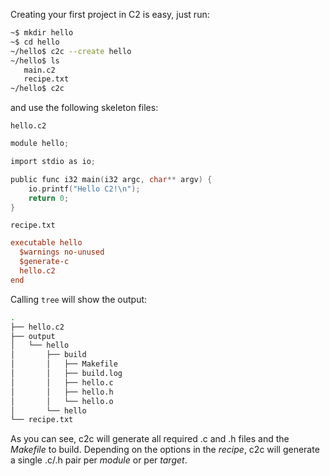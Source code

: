
Creating your first project in C2 is easy, just run:

```bash
~$ mkdir hello
~$ cd hello
~/hello$ c2c --create hello
~/hello$ ls
   main.c2
   recipe.txt
~/hello$ c2c
```

and use the following skeleton files:

`hello.c2`
```c
module hello;

import stdio as io;

public func i32 main(i32 argc, char** argv) {
    io.printf("Hello C2!\n");
    return 0;
}
```

`recipe.txt`
```ini
executable hello
  $warnings no-unused
  $generate-c
  hello.c2
end
```

Calling `tree` will show the output:
```bash
.
├── hello.c2
├── output
│   └── hello
│       ├── build
│       │   ├── Makefile
│       │   ├── build.log
│       │   ├── hello.c
│       │   ├── hello.h
│       │   └── hello.o
│       └── hello
└── recipe.txt
```

As you can see, c2c will generate all required .c and .h files and the *Makefile* to build.
Depending on the options in the *recipe*, c2c will generate a single .c/.h pair per *module* or
per *target*.

